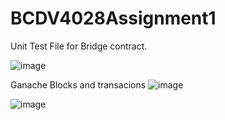 # BCDV4028Assignment1

Unit Test File for Bridge contract.

![image](https://github.com/angelogzz/BCDV4028Assignment1/assets/54016869/4e135338-913b-42c8-8541-c47601e52996)

Ganache Blocks and transacions 
![image](https://github.com/angelogzz/BCDV4028Assignment1/assets/54016869/c48cb16c-3c85-4381-8112-d304d1e2e40f)

![image](https://github.com/angelogzz/BCDV4028Assignment1/assets/54016869/cca37f77-1bb9-4dbc-8dae-ae2aadd78bb7)

